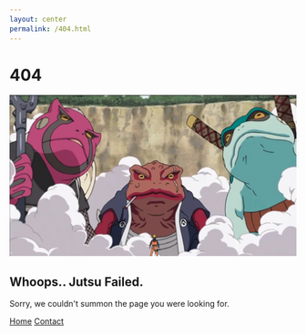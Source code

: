 ```yaml
---
layout: center
permalink: /404.html
---
```


# 404

<img src='/images/404summon.jpg' class='404-summon' alt='404 image'/>

##  Whoops.. Jutsu Failed.
Sorry, we couldn't summon the page you were looking for.

<div class="mt3">
  <a href="{{ site.url }}" class="button button-blue button-big">Home</a>
  <a href="{{ site.baseurl }}/design/#contact" class="button button-blue button-big">Contact</a>
</div>

